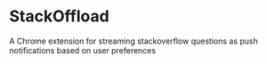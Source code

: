 # StackOffload
A Chrome extension for streaming stackoverflow questions as push notifications based on user preferences 
